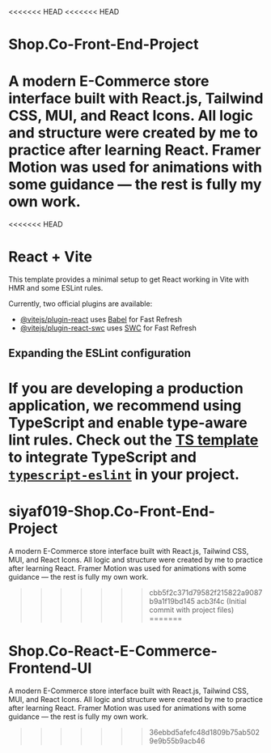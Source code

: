 <<<<<<< HEAD
<<<<<<< HEAD
# Shop.Co-Front-End-Project
A modern E-Commerce store interface built with React.js, Tailwind CSS, MUI, and React Icons. All logic and structure were created by me to practice after learning React. Framer Motion was used for animations with some guidance — the rest is fully my own work.
=======
<<<<<<< HEAD
# React + Vite

This template provides a minimal setup to get React working in Vite with HMR and some ESLint rules.

Currently, two official plugins are available:

- [@vitejs/plugin-react](https://github.com/vitejs/vite-plugin-react/blob/main/packages/plugin-react/README.md) uses [Babel](https://babeljs.io/) for Fast Refresh
- [@vitejs/plugin-react-swc](https://github.com/vitejs/vite-plugin-react-swc) uses [SWC](https://swc.rs/) for Fast Refresh

## Expanding the ESLint configuration

If you are developing a production application, we recommend using TypeScript and enable type-aware lint rules. Check out the [TS template](https://github.com/vitejs/vite/tree/main/packages/create-vite/template-react-ts) to integrate TypeScript and [`typescript-eslint`](https://typescript-eslint.io) in your project.
=======
# siyaf019-Shop.Co-Front-End-Project
A modern E-Commerce store interface built with React.js, Tailwind CSS, MUI, and React Icons. All logic and structure were created by me to practice after learning React. Framer Motion was used for animations with some guidance — the rest is fully my own work.
>>>>>>> cbb5f2c371d79582f215822a9087b9a1f19bd145
>>>>>>> acb3f4c (Initial commit with project files)
=======
# Shop.Co-React-E-Commerce-Frontend-UI
A modern E-Commerce store interface built with React.js, Tailwind CSS, MUI, and React Icons. All logic and structure were created by me to practice after learning React. Framer Motion was used for animations with some guidance — the rest is fully my own work.
>>>>>>> 36ebbd5afefc48d1809b75ab5029e9b55b9acb46
